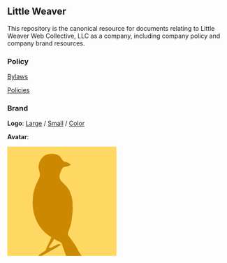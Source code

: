 Little Weaver
-------------

This repository is the canonical resource for documents relating to Little
Weaver Web Collective, LLC as a company, including company policy and company
brand resources.

### Policy

[Bylaws](https://github.com/littleweaver/littleweaver/blob/master/Policy/bylaws.markdown)

[Policies](https://github.com/littleweaver/littleweaver/blob/master/Policy/policy.markdown)

### Brand

**Logo**:
[Large](https://github.com/littleweaver/littleweaver/blob/master/Brand/logo-large.svg)
/ [Small](https://github.com/littleweaver/littleweaver/blob/master/Brand/logo-small.svg)
/ [Color](https://github.com/littleweaver/littleweaver/blob/master/Brand/logo-color.svg)

**Avatar**:

![](https://github.com/littleweaver/littleweaver/blob/master/Brand/avatar-small.png)

